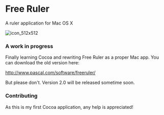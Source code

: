 # Free Ruler
A ruler application for Mac OS X

![icon_512x512](https://user-images.githubusercontent.com/1355312/57780292-f0c4b880-76f5-11e9-8933-36ab3bfccb14.png)

### A work in progress

Finally learning Cocoa and rewriting Free Ruler as a proper Mac app. You can download the old version here:

http://www.pascal.com/software/freeruler/

But please don't. Version 2.0 will be released sometime soon.

### Contributing

As this is my first Cocoa application, any help is appreciated!
